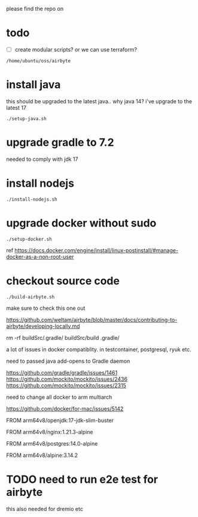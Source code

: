please find the repo on 

# todo

- [ ] create modular scripts? or we can use terraform?

```shell
/home/ubuntu/oss/airbyte
```

# install java 

this should be upgraded to the latest java.. why java 14? i've upgrade to the latest 17

```
./setup-java.sh
```

# upgrade gradle to 7.2

needed to comply with jdk 17

# install nodejs

```
./install-nodejs.sh
```

# upgrade docker without sudo

```
./setup-docker.sh
```

ref https://docs.docker.com/engine/install/linux-postinstall/#manage-docker-as-a-non-root-user

# checkout source code

```
./build-airbyte.sh
```

make sure to check this one out

https://github.com/weltam/airbyte/blob/master/docs/contributing-to-airbyte/developing-locally.md

 rm -rf buildSrc/.gradle/ buildSrc/build .gradle/

 a lot of issues in docker compatiblity. in testcontainer, postgresql, ryuk etc. 
 
 need to passed java add-opens to Gradle daemon

 https://github.com/gradle/gradle/issues/1461
 https://github.com/mockito/mockito/issues/2436
 https://github.com/mockito/mockito/issues/2315

 need to change all docker to arm multiarch

 https://github.com/docker/for-mac/issues/5142


 FROM arm64v8/openjdk:17-jdk-slim-buster

 FROM arm64v8/nginx:1.21.3-alpine

 FROM arm64v8/postgres:14.0-alpine

 FROM arm64v8/alpine:3.14.2

 # TODO need to run e2e test for airbyte
 this also needed for dremio etc